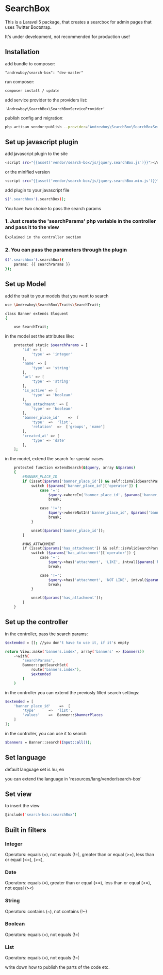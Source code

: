 # SearchBox

This is a Laravel 5 package, that creates a searcbox for admin pages that uses Twitter Bootstrap. 

It's under development, not recommended for production use!

## Installation

add bundle to composer: 

```
"andrewboy/search-box": "dev-master"
```

run composer: 

```bash
composer install / update
```

add service provider to the providers list: 

```
'Andrewboy\SearchBox\SearchBoxServiceProvider'
```

publish config and migration: 

```bash
php artisan vendor:publish --provider="Andrewboy\SearchBox\SearchBoxServiceProvider"
```

## Set up javascript plugin

add javascript plugin to the site

```bash
<script src="{{asset('vendor/search-box/js/jquery.searchBox.js')}}"></script>
```

or the minified version

```bash
<script src="{{asset('vendor/search-box/js/jquery.searchBox.min.js')}}"></script>
```

add plugin to your javascript file

```bash
$('.searchbox').searchBox();
```

You have two choice to pass the search params

### 1. Just create the 'searchParams' php variable in the controller and pass it to the view 

```bash
Explained in the controller section
```

### 2. You can pass the parameters through the plugin

```bash
$('.searchbox').searchBox({
    params: {{ searchParams }}
});
```

## Set up Model

add the trait to your models that you want to search

```bash
use \Andrewboy\SearchBox\Traits\SearchTrait;

class Banner extends Eloquent
{

    use SearchTrait;
```

in the model set the attributes like:

```bash
    protected static $searchParams = [
        'id' => [
            'type' => 'integer'
        ],
        'name' => [
            'type' => 'string'
        ],
        'url' => [
            'type' => 'string'
        ],
        'is_active' => [
            'type' => 'boolean'
        ],
        'has_attachment' => [
            'type' => 'boolean'
        ],
        'banner_place_id'    =>  [
            'type'  =>  'list',
            'relation'  =>  ['groups', 'name']
        ],
        'created_at' => [
            'type' => 'date'
        ],
    ];
```

in the model, extend the search for special cases

```bash
    protected function extendSearch(&$query, array &$params)
    {
        #BANNER_PLACE_ID
        if (isset($params['banner_place_id']) && self::isValidSearchParam($params['banner_place_id'])) {
            switch ($params['banner_place_id']['operator']) {
                case '=':
                    $query->whereIn('banner_place_id', $params['banner_place_id']['values']);
                    break;

                case '!=':
                    $query->whereNotIn('banner_place_id', $params['banner_place_id']['values']);
                    break;
            }

            unset($params['banner_place_id']);
        }

        #HAS_ATTACHMENT
        if (isset($params['has_attachment']) && self::isValidSearchParam($params['has_attachment'])) {
            switch ($params['has_attachment']['operator']) {
                case '=':
                    $query->has('attachment', 'LIKE', intval($params['has_attachment']['values'][0]));
                    break;

                case '!=':
                    $query->has('attachment', 'NOT LIKE', intval($params['has_attachment']['values'][0]));
                    break;
            }

            unset($params['has_attachment']);
        }
    }
```

## Set up the controller

in the controller, pass the search params:

```bash
$extended = []; //you don't have to use it, if it's empty

return View::make('banners.index', array('banners' => $banners))
    ->with(
        'searchParams', 
        Banner::getSearchSet(
            route("banners.index"),
            $extended
        )
    )
```

in the controller you can extend the previosly filled search settings:

```bash
$extended = [
    'banner_place_id'    =>  [
        'type'      =>  'list',
        'values'    =>  Banner::$bannerPlaces
    ]
];
```

in the controller, you can use it to search

```bash
$banners = Banner::search(Input::all());
```

## Set language

default language set is hu, en

you can extend the language in 'resources/lang/vendor/search-box'

## Set view

to insert the view

```bash
@include('search-box::searchBox')
```

## Built in filters

### Integer

Operators: equals (=), not equals (!=), greater than or equal (>=), less than or equal (<=), (><),

### Date

Operators: equals (=), greater than or equal (>=), less than or equal (<=), not equal (><)

### String

Operators: contains (~), not contains (!~)

### Boolean

Operators: equals (=), not equals (!=)

### List

Operators: equals (=), not equals (!=)

write down how to publish the parts of the code etc.